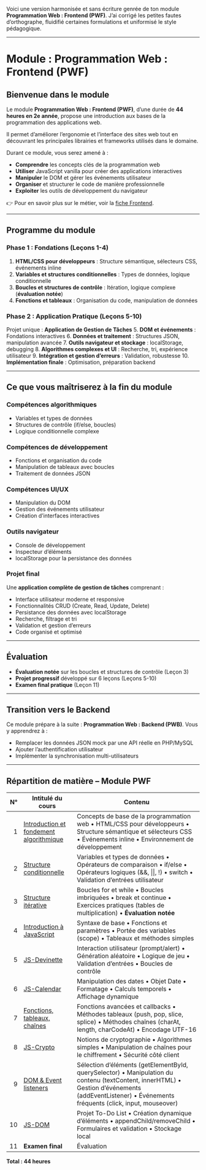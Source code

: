 Voici une version harmonisée et sans écriture genrée de ton module **Programmation Web : Frontend (PWF)**.
J’ai corrigé les petites fautes d’orthographe, fluidifié certaines formulations et uniformisé le style pédagogique.

---

# Module : Programmation Web : Frontend (PWF)

## Bienvenue dans le module

Le module **Programmation Web : Frontend (PWF)**, d’une durée de **44 heures en 2e année**, propose une introduction aux bases de la programmation des applications web.

Il permet d’améliorer l’ergonomie et l’interface des sites web tout en découvrant les principales librairies et frameworks utilisés dans le domaine.

Durant ce module, vous serez amené à :

* **Comprendre** les concepts clés de la programmation web
* **Utiliser** JavaScript vanilla pour créer des applications interactives
* **Manipuler** le DOM et gérer les événements utilisateur
* **Organiser** et structurer le code de manière professionnelle
* **Exploiter** les outils de développement du navigateur

👉 Pour en savoir plus sur le métier, voir la [fiche Frontend](frontend_dev.md).

---

## Programme du module

### **Phase 1 : Fondations (Leçons 1-4)**

1. **HTML/CSS pour développeurs** : Structure sémantique, sélecteurs CSS, événements inline
2. **Variables et structures conditionnelles** : Types de données, logique conditionnelle
3. **Boucles et structures de contrôle** : Itération, logique complexe (**évaluation notée**)
4. **Fonctions et tableaux** : Organisation du code, manipulation de données

### **Phase 2 : Application Pratique (Leçons 5-10)**

Projet unique : **Application de Gestion de Tâches**
5\. **DOM et événements** : Fondations interactives
6\. **Données et traitement** : Structures JSON, manipulation avancée
7\. **Outils navigateur et stockage** : localStorage, debugging
8\. **Algorithmes complexes et UI** : Recherche, tri, expérience utilisateur
9\. **Intégration et gestion d’erreurs** : Validation, robustesse
10\. **Implémentation finale** : Optimisation, préparation backend

---

## Ce que vous maîtriserez à la fin du module

### **Compétences algorithmiques**

* Variables et types de données
* Structures de contrôle (if/else, boucles)
* Logique conditionnelle complexe

### **Compétences de développement**

* Fonctions et organisation du code
* Manipulation de tableaux avec boucles
* Traitement de données JSON

### **Compétences UI/UX**

* Manipulation du DOM
* Gestion des événements utilisateur
* Création d’interfaces interactives

### **Outils navigateur**

* Console de développement
* Inspecteur d’éléments
* localStorage pour la persistance des données

### **Projet final**

Une **application complète de gestion de tâches** comprenant :

* Interface utilisateur moderne et responsive
* Fonctionnalités CRUD (Create, Read, Update, Delete)
* Persistance des données avec localStorage
* Recherche, filtrage et tri
* Validation et gestion d’erreurs
* Code organisé et optimisé

---

## Évaluation

* **Évaluation notée** sur les boucles et structures de contrôle (Leçon 3)
* **Projet progressif** développé sur 6 leçons (Leçons 5-10)
* **Examen final pratique** (Leçon 11)

---

## Transition vers le Backend

Ce module prépare à la suite : **Programmation Web : Backend (PWB)**.
Vous y apprendrez à :

* Remplacer les données JSON mock par une API réelle en PHP/MySQL
* Ajouter l’authentification utilisateur
* Implémenter la synchronisation multi-utilisateurs

---

## Répartition de matière – Module PWF

| N° | Intitulé du cours                                         | Contenu                                                                                                                                                                                            |
| -: | --------------------------------------------------------- | -------------------------------------------------------------------------------------------------------------------------------------------------------------------------------------------------- |
|  1 | [Introduction et fondement algorithmique](./session_1.md) | Concepts de base de la programmation web • HTML/CSS pour développeurs • Structure sémantique et sélecteurs CSS • Événements inline • Environnement de développement                                |
|  2 | [Structure conditionnelle](./session_2.md)                | Variables et types de données • Opérateurs de comparaison • if/else • Opérateurs logiques (&&, \|\|, !) • switch • Validation d’entrées utilisateur                                                |
|  3 | [Structure itérative](./session_3.md)                     | Boucles for et while • Boucles imbriquées • break et continue • Exercices pratiques (tables de multiplication) • **Évaluation notée**                                                              |
|  4 | [Introduction à JavaScript](./session_4.md)               | Syntaxe de base • Fonctions et paramètres • Portée des variables (scope) • Tableaux et méthodes simples                                                                                            |
|  5 | [JS-Devinette](./session_5.md)                            | Interaction utilisateur (prompt/alert) • Génération aléatoire • Logique de jeu • Validation d’entrées • Boucles de contrôle                                                                        |
|  6 | [JS-Calendar](./session_6.md)                             | Manipulation des dates • Objet Date • Formatage • Calculs temporels • Affichage dynamique                                                                                                          |
|  7 | [Fonctions, tableaux, chaînes](./session_7.md)            | Fonctions avancées et callbacks • Méthodes tableaux (push, pop, slice, splice) • Méthodes chaînes (charAt, length, charCodeAt) • Encodage UTF-16                                                   |
|  8 | [JS-Crypto](./session_8.md)                               | Notions de cryptographie • Algorithmes simples • Manipulation de chaînes pour le chiffrement • Sécurité côté client                                                                                |
|  9 | [DOM & Event listeners](./session_9.md)                   | Sélection d’éléments (getElementById, querySelector) • Manipulation du contenu (textContent, innerHTML) • Gestion d’événements (addEventListener) • Événements fréquents (click, input, mouseover) |
| 10 | [JS-DOM](./session_10.md)                                 | Projet To-Do List • Création dynamique d’éléments • appendChild/removeChild • Formulaires et validation • Stockage local                                                                           |
| 11 | **Examen final**                                          | Évaluation                                                                                                                                                                       |

**Total : 44 heures**

